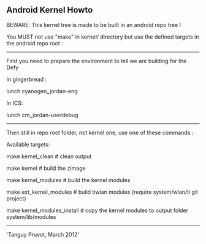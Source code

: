 Android Kernel Howto
--------------------

BEWARE: This kernel tree is made to be built in an android repo tree !

You MUST not use "make" in kernel/ directory but use the defined targets in the android repo root :

---

First you need to prepare the environment to tell we are building for the Defy

In gingerbread : 

  lunch cyanogen_jordan-eng

In ICS:

  lunch cm_jordan-userdebug

---

Then still in repo root folder, not kernel one, use one of these commands :

Available targets:

  make kernel_clean            # clean output

  make kernel                  # build the zImage

  make kernel_modules          # build the kernel modules

  make ext_kernel_modules      # build tiwlan modules (require system/wlan/ti git project)

  make kernel_modules_install  # copy the kernel modules to output folder system/lib/modules


---

'Tanguy Pruvot, March 2012'
